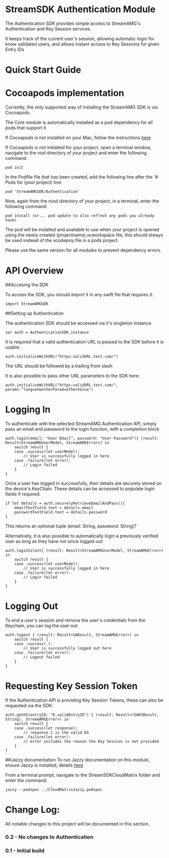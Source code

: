 
StreamSDK Authentication Module
=====================
The Authentication SDK provides simple access to StreamAMG's Authentication and Key Session services.

It keeps track of the current user's session, allowing automatic login for know validated users, and allows instant access to Key Sessions for given Entry IDs

Quick Start Guide
======

Cocoapods implementation
=====

Currently, the only supported way of installing the StreamAMG SDK is via Cocoapods.

The Core module is automatically installed as a pod dependency for all pods that support it

If Cocoapods is not installed on your Mac, follow the instructions [here](https://guides.cocoapods.org/using/getting-started.html)

If Cocoapods is not initialted for your project, open a terminal window, navigate to the root directory of your project and enter the following command:

```
pod init
```

In the Podfile file that has been created, add the following line after the '# Pods for (your project) line:

```
pod 'StreamAMGSDK/Authentication'
```

Now, again from the rood directory of your project, in a terminal, enter the following command:

```
pod install (or... pod update to also refresh any pods you already have)
```

The pod will be installed and available to use when your project is opened using the newly created (projectname).xcworkspace file, this should always be used instead of the xcodeproj file in a pods project.

Please use the same version for all modules to prevent dependency errors.

API Overview
============

##Accesing the SDK

To access the SDK, you should import it in any swift file that requires it:

```
import StreamAMGSDK
```

##Setting up Authentication

The authentication SDK should be accessed via it's singleton instance

```
var auth = AuthenticationSDK.instance
```

It is required that a valid authentication URL is passed to the SDK before it is usable:

```
auth.initialiseWithURL("https:validURL.test.com/")
```
The URL should be followed by a trailing front slash

It is also possible to pass other URL parameters to the SDK here:

```
auth.initialiseWithURL("https:validURL.test.com/", params:"lang=en&otherParam=otherValue")
```

Logging In
========

To authenticate with the selected StreamAMG Authentication API, simply pass an email and password to the login function, with a completion block

```
auth.login(email: "User Email", password: "User Password"){ (result: Result<StreamAMGUserModel, StreamAMGError>) in
    switch result {
    case .success(let userModel):
        // User is successfully logged in here
    case .failure(let error):
        // Login failed
    }
}
```

Once a user has logged in successfully, their details are securely stored on the device's KeyChain. These details can be accessed to populate login fields if required:

```
if let details = auth.securelyRetrieveEmailAndPass(){
    emailTextField.text = details.email
    passwordTextField.text = details.password
}
```

This returns an optional tuple (email: String, password: String)?

Alternatively, it is also possible to automatically login a previously verified user as long as they have not since logged out:

```
auth.loginSilent{ (result: Result<StreamAMGUserModel, StreamAMGError>) in
    switch result {
    case .success(let userModel):
        // User is successfully logged in here
    case .failure(let error):
        // Login failed
    }
}
```

Logging Out
=========

To end a user's session and remove the user's credentials from the Keychain, you can log the user out:

```
auth.logout { (result: Result<SAResult, StreamAMGError>) in
    switch result {
    case .success(_):
        // User is successfully logged out here
    case .failure(let error):
        // Logout failed
    }
}
```

Requesting Key Session Token
=======================

If the Authentication API is providing Key Session Tokens, these can also be requested via the SDK:

```
auth.getKS(entryID: "0_validEntryID") { (result: Result<(SAKSResult, String), StreamAMGError>) in
    switch result {
    case .success(let response):
        // response.1 is the valid KS
    case .failure(let error):
        // error includes the reason the Key Session is not provided
    }
}
```

##Jazzy documentation
To run Jazzy documentation on this module, ensure Jazzy is installed, details [here](https://github.com/realm/jazzy)

From a terminal prompt, navigate to the StreamSDKCloudMatrix folder and enter the command:
```
jazzy --podspec ../CloudMatrixJazzy.podspec
```

Change Log:
===========

All notable changes to this project will be documented in this section.

### 0.2 - No changes to Authentication

### 0.1 - Initial build
